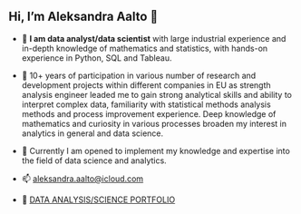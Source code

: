 ## Hi, I’m Aleksandra Aalto 👋 

- 🔭  **I am data analyst/data scientist** with large industrial experience and in-depth knowledge of mathematics and statistics,
with hands-on experience in Python, SQL and Tableau.

- 🥅 10+ years of participation in various number of research and development projects within different companies in EU 
as strength analysis engineer leaded me to gain strong analytical skills and ability to interpret complex data,
familiarity with statistical methods analysis methods and process improvement experience.
Deep knowledge of mathematics and curiosity in various processes broaden my interest in analytics in general and data science.

- 🌱 Currently I am opened to implement my knowledge and expertise into the field of data science and analytics.


- 📫 aleksandra.aalto@icloud.com
  
- 💎 [DATA ANALYSIS/SCIENCE PORTFOLIO](https://github.com/evkis/data_analysis_science_pet/tree/main)
